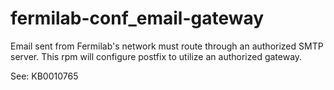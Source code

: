 # fermilab-conf_email-gateway

Email sent from Fermilab's network must route through an authorized SMTP server.
This rpm will configure postfix to utilize an authorized gateway.

See: KB0010765